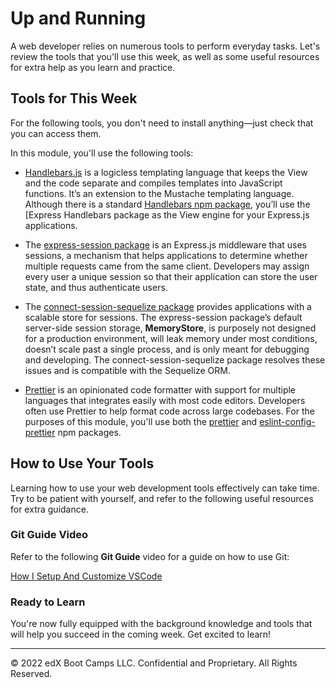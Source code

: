# Up and Running
A web developer relies on numerous tools to perform everyday tasks. Let's review the tools that you'll use this week, as well as some useful resources for extra help as you learn and practice.

## Tools for This Week
For the following tools, you don't need to install anything—just check that you can access them.

In this module, you'll use the following tools:

* [Handlebars.js](https://handlebarsjs.com/) is a logicless templating language that keeps the View and the code separate and compiles templates into JavaScript functions. It’s an extension to the Mustache templating language. Although there is a standard [Handlebars npm package](https://www.npmjs.com/package/handlebars), you’ll use the [Express Handlebars package as the View engine for your Express.js applications.

* The [express-session package](https://www.npmjs.com/package/express-session) is an Express.js middleware that uses sessions, a mechanism that helps applications to determine whether multiple requests came from the same client. Developers may assign every user a unique session so that their application can store the user state, and thus authenticate users.

* The [connect-session-sequelize package](https://www.npmjs.com/package/connect-session-sequelize) provides applications with a scalable store for sessions. The express-session package’s default server-side session storage, **MemoryStore**, is purposely not designed for a production environment, will leak memory under most conditions, doesn’t scale past a single process, and is only meant for debugging and developing. The connect-session-sequelize package resolves these issues and is compatible with the Sequelize ORM.
* [Prettier](https://prettier.io/) is an opinionated code formatter with support for multiple languages that integrates easily with most code editors. Developers often use Prettier to help format code across large codebases. For the purposes of this module, you'll use both the [prettier](https://www.npmjs.com/package/prettier) and [eslint-config-prettier](https://www.npmjs.com/package/eslint-config-prettier) npm packages.

## How to Use Your Tools
Learning how to use your web development tools effectively can take time. Try to be patient with yourself, and refer to the following useful resources for extra guidance.

### Git Guide Video
Refer to the following **Git Guide** video for a guide on how to use Git:

[How I Setup And Customize VSCode](https://www.youtube.com/watch?v=VknMxAIbJj4)

### Ready to Learn
You're now fully equipped with the background knowledge and tools that will help you succeed in the coming week. Get excited to learn!

---
© 2022 edX Boot Camps LLC. Confidential and Proprietary. All Rights Reserved.